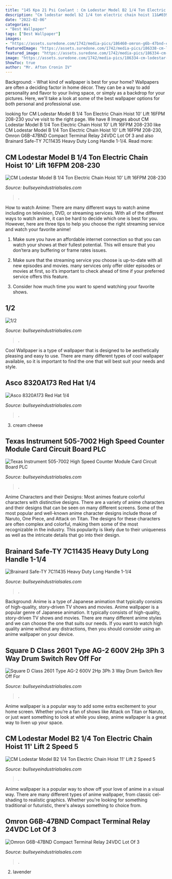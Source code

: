 ```yaml
---
title: "145 Kpa 21 Psi Coolant : Cm Lodestar Model B2 1/4 Ton Electric Chain Hoist 11&#039; Lift 2 Speed 5"
description: "Cm lodestar model b2 1/4 ton electric chain hoist 11&#039; lift 2 speed 5"
date: "2022-02-06"
categories:
- "Best Wallpaper"
tags: ["Best Wallpaper"]
images:
- "https://assets.suredone.com/1742/media-pics/186460-omron-g6b-47bnd-compact-terminal-relay-24vdc-lot-of-3.jpg"
featuredImage: "https://assets.suredone.com/1742/media-pics/186338-cm-lodestar-model-b-1-4-ton-electric-chain-hoist-10-lift-16fpm-208-230-460v-3ph.jpg"
featured_image: "https://assets.suredone.com/1742/media-pics/186334-cm-lodestar-model-b2-1-4-ton-electric-chain-hoist-11-lift-2-speed-5-16fpm-230v.jpg"
image: "https://assets.suredone.com/1742/media-pics/186334-cm-lodestar-model-b2-1-4-ton-electric-chain-hoist-11-lift-2-speed-5-16fpm-230v.jpg"
ShowToc: true
author: "Mr. Afton Cronin IV"
---
```



Background: - What kind of wallpaper is best for your home?
Wallpapers are often a deciding factor in home décor. They can be a way to add personality and flavor to your living space, or simply as a backdrop for your pictures. Here, we'll take a look at some of the best wallpaper options for both personal and professional use.

	

		
looking for CM Lodestar Model B 1/4 Ton Electric Chain Hoist 10&#039; Lift 16FPM 208-230 you've visit to the right page. We have 8 Images about CM Lodestar Model B 1/4 Ton Electric Chain Hoist 10&#039; Lift 16FPM 208-230 like CM Lodestar Model B 1/4 Ton Electric Chain Hoist 10&#039; Lift 16FPM 208-230, Omron G6B-47BND Compact Terminal Relay 24VDC Lot Of 3 and also Brainard Safe-TY 7C11435 Heavy Duty Long Handle 1-1/4. Read more:
		
    
## CM Lodestar Model B 1/4 Ton Electric Chain Hoist 10&#039; Lift 16FPM 208-230

<img loading=lazy src="https://assets.suredone.com/1742/media-pics/186338-cm-lodestar-model-b-1-4-ton-electric-chain-hoist-10-lift-16fpm-208-230-460v-3ph.jpg" onerror="this.onerror=null;this.src='https://tse3.mm.bing.net/th?id=OIP.z5tr2OuPILDuoXHfTCPhGwHaHa&amp;pid=15.1';" alt="CM Lodestar Model B 1/4 Ton Electric Chain Hoist 10&#039; Lift 16FPM 208-230">

_Source: bullseyeindustrialsales.com_

>. 

	

How to watch Anime: There are many different ways to watch anime including on television, DVD, or streaming services.
With all of the different ways to watch anime, it can be hard to decide which one is best for you. However, here are three tips to help you choose the right streaming service and watch your favorite anime!
1. Make sure you have an affordable internet connection so that you can watch your shows at their fullest potential. This will ensure that you don’tera any buffering or frame rates issues.

2. Make sure that the streaming service you choose is up-to-date with all new episodes and movies. many services only offer older episodes or movies at first, so it’s important to check ahead of time if your preferred service offers this feature.

3. Consider how much time you want to spend watching your favorite shows.

    
## 1/2

<img loading=lazy src="https://assets.suredone.com/1742/media-pics/186497-1-2-strapping-sealer-crimper-lot-of-2.jpg" onerror="this.onerror=null;this.src='https://tse4.mm.bing.net/th?id=OIP.jrdWFz3c0otXQg7wJnZdXAHaHa&amp;pid=15.1';" alt="1/2">

_Source: bullseyeindustrialsales.com_

>. 

	

Cool Wallpaper is a type of wallpaper that is designed to be aesthetically pleasing and easy to use. There are many different types of cool wallpaper available, so it is important to find the one that will best suit your needs and style.

    
## Asco 8320A173 Red Hat 1/4

<img loading=lazy src="http://assets.suredone.com/1742/media-pics/186416-asco-8320a173-red-hat-1-4-wog-130psi-solenoid-valve-120v.jpg" onerror="this.onerror=null;this.src='https://tse2.mm.bing.net/th?id=OIP.X4vweMpl0e8Nb_Ev1aXWogHaHa&amp;pid=15.1';" alt="Asco 8320A173 Red Hat 1/4">

_Source: bullseyeindustrialsales.com_

>. 

	

3. cream cheese 

    
## Texas Instrument 505-7002 High Speed Counter Module Card Circuit Board PLC

<img loading=lazy src="https://assets.suredone.com/1742/media-pics/186441-texas-instrument-505-7002-high-speed-counter-module-card-circuit-board-plc.jpg" onerror="this.onerror=null;this.src='https://tse2.mm.bing.net/th?id=OIP.U8PIGsEo8i0nJ4TguA_twgHaHa&amp;pid=15.1';" alt="Texas Instrument 505-7002 High Speed Counter Module Card Circuit Board PLC">

_Source: bullseyeindustrialsales.com_

>. 

	

Anime Characters and their Designs: Most animes feature colorful characters with distinctive designs.
There are a variety of anime characters and their designs that can be seen on many different screens. Some of the most popular and well-known anime character designs include those of Naruto, One Piece, and Attack on Titan. The designs for these characters are often complex and colorful, making them some of the most recognizable in the industry. This popularity is likely due to their uniqueness as well as the intricate details that go into their design.

    
## Brainard Safe-TY 7C11435 Heavy Duty Long Handle 1-1/4

<img loading=lazy src="https://assets.suredone.com/1742/media-pics/186495-brainard-safe-ty-7c11435-heavy-duty-long-handle-1-1-4-strapping-sealer-crimper.jpg" onerror="this.onerror=null;this.src='https://tse3.mm.bing.net/th?id=OIP.SXG5sqEUOu1DKnTUjE5uFgHaHa&amp;pid=15.1';" alt="Brainard Safe-TY 7C11435 Heavy Duty Long Handle 1-1/4">

_Source: bullseyeindustrialsales.com_

>. 

	

Background: Anime is a type of Japanese animation that typically consists of high-quality, story-driven TV shows and movies.
Anime wallpaper is a popular genre of Japanese animation. It typically consists of high-quality, story-driven TV shows and movies. There are many different anime styles and we can choose the one that suits our needs. If you want to watch high quality anime without any distractions, then you should consider using an anime wallpaper on your device.

    
## Square D Class 2601 Type AG-2 600V 2Hp 3Ph 3 Way Drum Switch Rev Off For

<img loading=lazy src="http://assets.suredone.com/1742/media-pics/186432-square-d-class-2601-type-ag-2-600v-2hp-3ph-3-way-drum-switch-rev-off-for.jpg" onerror="this.onerror=null;this.src='https://tse4.mm.bing.net/th?id=OIP.92K4PHq2p01y85l_qqi7egHaHa&amp;pid=15.1';" alt="Square D Class 2601 Type AG-2 600V 2Hp 3Ph 3 Way Drum Switch Rev Off For">

_Source: bullseyeindustrialsales.com_

>. 

	

Anime wallpaper is a popular way to add some extra excitement to your home screen. Whether you’re a fan of shows like Attack on Titan or Naruto, or just want something to look at while you sleep, anime wallpaper is a great way to liven up your space.

    
## CM Lodestar Model B2 1/4 Ton Electric Chain Hoist 11&#039; Lift 2 Speed 5

<img loading=lazy src="https://assets.suredone.com/1742/media-pics/186334-cm-lodestar-model-b2-1-4-ton-electric-chain-hoist-11-lift-2-speed-5-16fpm-230v.jpg" onerror="this.onerror=null;this.src='https://tse1.mm.bing.net/th?id=OIP.bYkIpcT2LoexW-PFpoRCogHaHa&amp;pid=15.1';" alt="CM Lodestar Model B2 1/4 Ton Electric Chain Hoist 11&#039; Lift 2 Speed 5">

_Source: bullseyeindustrialsales.com_

>. 

	

Anime wallpaper is a popular way to show off your love of anime in a visual way. There are many different types of anime wallpaper, from classic cel-shading to realistic graphics. Whether you're looking for something traditional or futuristic, there's always something to choice from.

    
## Omron G6B-47BND Compact Terminal Relay 24VDC Lot Of 3

<img loading=lazy src="https://assets.suredone.com/1742/media-pics/186460-omron-g6b-47bnd-compact-terminal-relay-24vdc-lot-of-3.jpg" onerror="this.onerror=null;this.src='https://tse3.mm.bing.net/th?id=OIP.2JbRF_a4Q5W880ffs9wtkgHaHa&amp;pid=15.1';" alt="Omron G6B-47BND Compact Terminal Relay 24VDC Lot Of 3">

_Source: bullseyeindustrialsales.com_

>. 

	

2. lavender 

